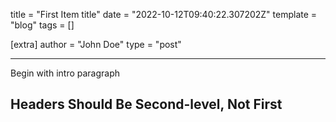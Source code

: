 title = "First Item title"
date = "2022-10-12T09:40:22.307202Z"
template = "blog"
tags = []

[extra]
author = "John Doe"
type = "post"

---

Begin with intro paragraph

<!-- Ideally, for SEO there should be an image after the first paragraph or two -->

## Headers Should Be Second-level, Not First
